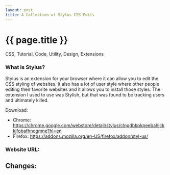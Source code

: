 ```yaml
---
layout: post
title: A Collection of Stylus CSS Edits
---
```


{{ page.title }}
================
<!--Available Meta Tags: CSS, Code, Applet, Tutorial, Utility, Design, Extensions, Marketing -->
<p class="meta">CSS, Tutorial, Code, Utility, Design, Extensions</p>

### What is Stylus?

Stylus is an extension for your browser where it can allow you to edit the CSS styling of websites. It also has a lot of user style where other people editing their favorite websites and it allows you to install those styles. The extension I used to use was Stylish, but that was found to be tracking users and ultimately killed.

Download:
- Chrome: https://chrome.google.com/webstore/detail/stylus/clngdbkpkpeebahjckkjfobafhncgmne?hl=en
- Firefox: https://addons.mozilla.org/en-US/firefox/addon/styl-us/

### Website URL: 
## Changes:
